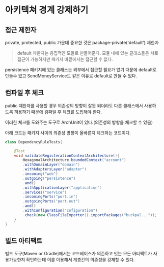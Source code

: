 # 아키텍쳐 경계 강제하기

## 접근 제한자
private, protected, public 가운데 중요한 것은 package-private('default') 제한자  
> default 제한자는 응집적인 모듈로 만들어준다.
> 모듈 내에 있는 클래스들은 서로 접근이 가능하지만 패키지 바깥에서는 접근할 수 없다. 

persistence 패키지에 있는 클래스는 외부에서 접근할 필요가 없기 때문에 default로 만들수 있고 SendMoneyService도 같은 이유로 default로 만들 수 있다. 

## 컴파일 후 체크
public 제한자를 사용할 경우 의존성의 방향이 잘못 되더라도 다른 클래스에서 사용하도록 허용하기 때문에 컴파일 후 체크를 도입해야 한다.

이러한 체크를 도와주는 도구로 ArchUnit이 있다.(의존성의 방향을 체크할 수 있음)

아래 코드는 패키지 사이의 의존성 방향이 올바른지 체크하는 코드이다.
```java
class DependencyRuleTests{

    @Test
    void validateRegisterationContextArchitecture(){
        HexagonalArchitecture.boundedContext("account")
        .withDomainLayer("domain")
        .withAdaptersLayer("adapter")
        .incoming("web")
        .outgoing("persistence")
        .and()
        .withApplicationLayer("application")
        .services("service")
        .incomingPorts("port.in")
        .outgoingPorts("port.out")
        .and()
        .withConfiguration("cofiguration")
        .check(new ClassFileImporter().importPackages("buckpal..."));
    }
}
```

## 빌드 아티팩트
빌드 도구(Maven or Gradle)에서는 코드베이스가 의존하고 잇는 모든 아티팩트가 사용가능한지 확인하는데 이를 이용해서 계층간의 의존성을 강제할 수 있다. 
